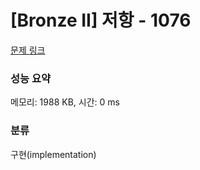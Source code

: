 # [Bronze II] 저항 - 1076 

[문제 링크](https://www.acmicpc.net/problem/1076) 

### 성능 요약

메모리: 1988 KB, 시간: 0 ms

### 분류

구현(implementation)

